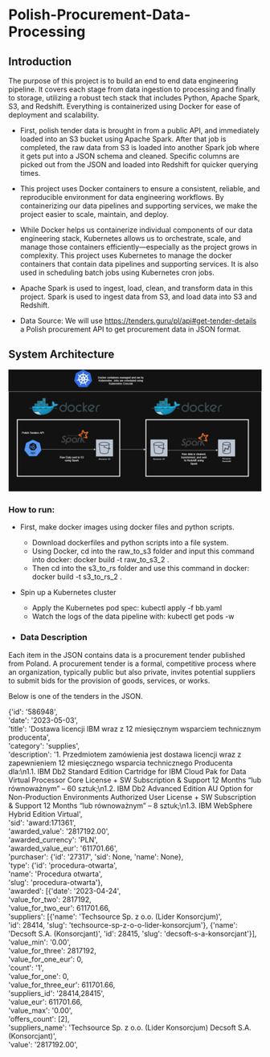 # Polish-Procurement-Data-Processing


## Introduction
The purpose of this project is to build an end to end data engineering pipeline.  It covers each stage from data ingestion to processing and finally to storage, utilizing a robust tech stack that includes Python, Apache Spark, S3, and Redshift. Everything is containerized using Docker for ease of deployment and scalability.

- First, polish tender data is brought in from a public API, and immediately loaded into an S3 bucket using Apache Spark. After that job is completed, the raw data from S3 is loaded into another Spark job where it gets put into a JSON schema and cleaned. Specific columns are picked out from the JSON and loaded into Redshift for quicker querying times. 

- This project uses Docker containers to ensure a consistent, reliable, and reproducible environment for data engineering workflows. By containerizing our data pipelines and supporting services, we make the project easier to scale, maintain, and deploy.

- While Docker helps us containerize individual components of our data engineering stack, Kubernetes allows us to orchestrate, scale, and manage those containers efficiently—especially as the project grows in complexity. This project uses Kubernetes to manage the docker containers that contain data pipelines and supporting services. It is also used in scheduling batch jobs using Kubernetes cron jobs. 

- Apache Spark is used to ingest, load, clean, and transform data in this project. Spark is used to ingest data from S3, and load data into S3 and Redshift.

- Data Source: We will use https://tenders.guru/pl/api#get-tender-details a Polish procurement API to get procurement data in JSON format.

## System Architecture
![alt text](img/system_diagram.png "System Architecture Diagram")

### How to run:
- First, make docker images using docker files and python scripts.
     - Download dockerfiles and python scripts into a file system.
     - Using Docker, cd into the raw_to_s3 folder and input this command into docker: docker build -t raw_to_s3_2 .
     - Then cd into the s3_to_rs folder and use this command in docker: docker build -t s3_to_rs_2 .
- Spin up a Kubernetes cluster
     - Apply the Kubernetes pod spec: kubectl apply -f bb.yaml
     - Watch the logs of the data pipeline with: kubectl get pods -w


- ### Data Description
Each item in the JSON contains data is a procurement tender published from Poland. A procurement tender is a formal, competitive process where an organization, typically public but also private, invites potential suppliers to submit bids for the provision of goods, services, or works. 

Below is one of the tenders in the JSON.


{'id': '586948',<br>
   'date': '2023-05-03',<br>
   'title': 'Dostawa licencji IBM wraz z 12 miesięcznym wsparciem technicznym producenta',<br>
   'category': 'supplies',<br>
   'description': '1. Przedmiotem zamówienia jest dostawa licencji wraz z zapewnieniem 12 miesięcznego wsparcia technicznego Producenta dla:\n1.1. IBM Db2 Standard Edition Cartridge for IBM Cloud Pak for Data Virtual Processor Core License + SW Subscription &amp; Support 12 Months “lub równoważnym” – 60 sztuk;\n1.2. IBM Db2 Advanced Edition AU Option for Non-Production Environments Authorized User License + SW Subscription &amp; Support 12 Months “lub równoważnym” – 8 sztuk;\n1.3. IBM WebSphere Hybrid Edition Virtual',<br>
   'sid': 'award:171361',<br>
   'awarded_value': '2817192.00',<br>
   'awarded_currency': 'PLN',<br>
   'awarded_value_eur': '611701.66',<br>
   'purchaser': {'id': '27317', 'sid': None, 'name': None},<br>
   'type': {'id': 'procedura-otwarta',<br>
    'name': 'Procedura otwarta',<br>
    'slug': 'procedura-otwarta'},<br>
   'awarded': [{'date': '2023-04-24',<br>
     'value_for_two': 2817192,<br>
     'value_for_two_eur': 611701.66,<br>
     'suppliers': [{'name': 'Techsource Sp. z o.o. (Lider Konsorcjum)',<br>
       'id': 28414,
       'slug': 'techsource-sp-z-o-o-lider-konsorcjum'},
      {'name': 'Decsoft S.A. (Konsorcjant)',
       'id': 28415,
       'slug': 'decsoft-s-a-konsorcjant'}],<br>
     'value_min': '0.00',<br>
     'value_for_three': 2817192,<br>
     'value_for_one_eur': 0,<br>
     'count': '1',<br>
     'value_for_one': 0,<br>
     'value_for_three_eur': 611701.66,<br>
     'suppliers_id': '28414,28415',<br>
     'value_eur': 611701.66,<br>
     'value_max': '0.00',<br>
     'offers_count': [2],<br>
     'suppliers_name': 'Techsource Sp. z o.o. (Lider Konsorcjum) Decsoft S.A. (Konsorcjant)',<br>
     'value': '2817192.00',<br>
